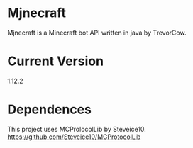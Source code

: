 # Mjnecraft

Mjnecraft is a Minecraft bot API written in java by TrevorCow.

# Current Version

1.12.2

# Dependences

This project uses MCProlocolLib by Steveice10. https://github.com/Steveice10/MCProtocolLib
